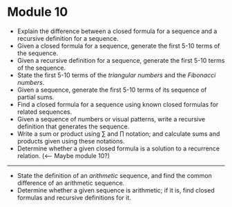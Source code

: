 # Module 10

- Explain the difference between a closed formula for a sequence and a recursive definition for a sequence. 
- Given a closed formula for a sequence, generate the first 5-10 terms of the sequence. 
- Given a recursive definition for a sequence, generate the first 5-10 terms of the sequence. 
- State the first 5-10 terms of the *triangular numbers* and the *Fibonacci numbers*. 
- Given a sequence, generate the first 5-10 terms of its sequence of partial sums. 
- Find a closed formula for a sequence using known closed formulas for related sequences. 
- Given a sequence of numbers or visual patterns, write a recursive definition that generates the sequence. 
- Write a sum or product using $\sum$ and $\prod$ notation; and calculate sums and products given using these notations. 
- Determine whether a given closed formula is a solution to a recurrence relation. (<-- Maybe module 10?) 

---

- State the definition of an *arithmetic* sequence, and find the common difference of an arithmetic sequence. 
- Determine whether a given sequence is arithmetic; if it is, find closed formulas and recursive definitions for it. 

<!--stackedit_data:
eyJoaXN0b3J5IjpbLTUxMjYzMzQxMV19
-->